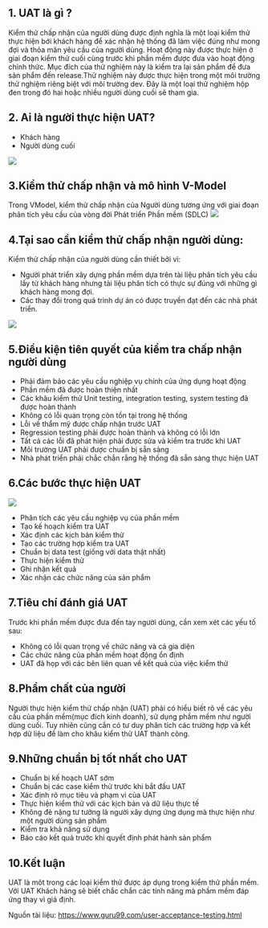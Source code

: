 ## 1. UAT là gì ?
Kiểm thử chấp nhận của người dùng được định nghĩa là một loại kiểm thử thực hiện bới khách hàng để xác nhận hệ thống đã làm việc đúng như mong đợi và thỏa mãn yêu cầu của người dùng. Hoạt động này được thực hiện ở giai đoạn kiểm thử cuối cùng trước khi phần mềm được đưa vào hoạt động chính thức. Mục đích của thử nghiệm này là kiểm tra lại sản phẩm để đưa sản phẩm đến release.Thử nghiệm này được thực hiện trong một môi trường thử nghiệm riêng biệt với môi trường dev. Đây là một loại thử nghiệm hộp đen trong đó hai hoặc nhiều người dùng cuối sẽ tham gia.
## 2. Ai là người thực hiện UAT?
* Khách hàng
* Người dùng cuối

![](https://images.viblo.asia/8a788e02-de9f-4679-8834-5e6a6069a273.png)
## 3.Kiểm thử chấp nhận và mô hình V-Model
Trong VModel, kiểm thử chấp nhận của Người dùng tương ứng với giai đoạn phân tích yêu cầu của vòng đời Phát triển Phần mềm (SDLC)
![](https://images.viblo.asia/7f19b889-aeda-466f-ac55-21b4a8f9057c.png)
## 4.Tại sao cần kiểm thử chấp nhận người dùng:
Kiểm thử chấp nhận của người dùng cần thiết bởi vì:
* Người phát triển xây dựng phần mềm dựa trên tài liệu phân tích yêu cầu lấy từ khách hàng nhưng tài liệu phân tích có thực sự đúng với những gì khách hàng mong đợi. 
* Các thay đổi trong quá trình dự án có được truyền đạt đến các nhà phát triển.

![](https://images.viblo.asia/b1a593c3-4a87-40a9-b889-885b2a5b99d9.png)
## 5.Điều kiện tiên quyết của kiểm tra chấp nhận người dùng
* Phải đảm bảo các yêu cầu nghiệp vụ chính của ứng dụng hoạt động
* Phần mềm đã được hoàn thiện nhất
* Các khâu kiểm thử Unit testing, integration testing, system testing đã được hoàn thành
* Không có lỗi quan trọng còn tồn tại trong hệ thống
* Lỗi về thẩm mỹ được chấp nhận trước UAT
* Regression testing phải được hoàn thành và không có lỗi lớn
* Tất cả các lỗi đã phát hiện phải được sửa và kiểm tra trước khi UAT
* Môi trường UAT phải được chuẩn bị sẵn sàng
* Nhà phát triển phải chắc chắn rằng hệ thống đã sẵn sàng thực hiện UAT
## 6.Các bước thực hiện UAT
![](https://images.viblo.asia/b94e372a-4e95-4672-b255-e7451bad1fbb.png)

* Phân tích các yêu cầu nghiệp vụ của phần mềm
* Tạo kế hoạch kiểm tra UAT
* Xác định các kịch bản kiểm thử
* Tạo các trường hợp kiểm tra UAT
* Chuẩn bị data test (giống với data thật nhất)
* Thực hiện kiểm thử
* Ghi nhận kết quả
* Xác nhận các chức năng của sản phẩm
## 7.Tiêu chí đánh giá UAT
Trước khi phần mềm được đưa đến tay người dùng, cần xem xét các yếu tố sau:
* Không có lỗi quan trọng về chức năng và cả gia diện
* Các chức năng của phần mềm hoạt động ổn định
* UAT đã họp với các bên liên quan về kết quả của việc kiểm thử
## 8.Phẩm chất của người 
Người thực hiện kiểm thử chấp nhận (UAT) phải có hiểu biết rõ về các yêu cầu của phần mềm(mục đích kinh doanh), sử dụng phầm mềm như người dùng cuối. Tuy nhiên cũng cần có tư duy phân tích các trường hợp và kết hợp dữ liệu để làm cho khâu kiểm thử UAT thành công.
## 9.Những chuẩn bị tốt nhất cho UAT
* Chuẩn bị kế hoạch UAT sớm 
* Chuẩn bị các case kiểm thử trước khi bắt đầu UAT
* Xác định rõ mục tiêu và phạm vi của UAT
* Thực hiện kiểm thử với các kịch bản và dữ liệu thực tế 
* Không đè nặng tư tưởng là người xây dựng ứng dụng mà thực hiện như một người dùng sản phẩm
* Kiểm tra khả năng sử dụng 
* Báo cáo kết quả trước khi quyết định phát hành sản phẩm
## 10.Kết luận
UAT là môt trong các loại kiểm thử được áp dụng trong kiểm thử phần mềm. Với UAT Khách hàng sẽ biết chắc chắn các tính năng mà phầm mềm đáp ứng thay vì giả định. 

Nguồn tài liệu: https://www.guru99.com/user-acceptance-testing.html